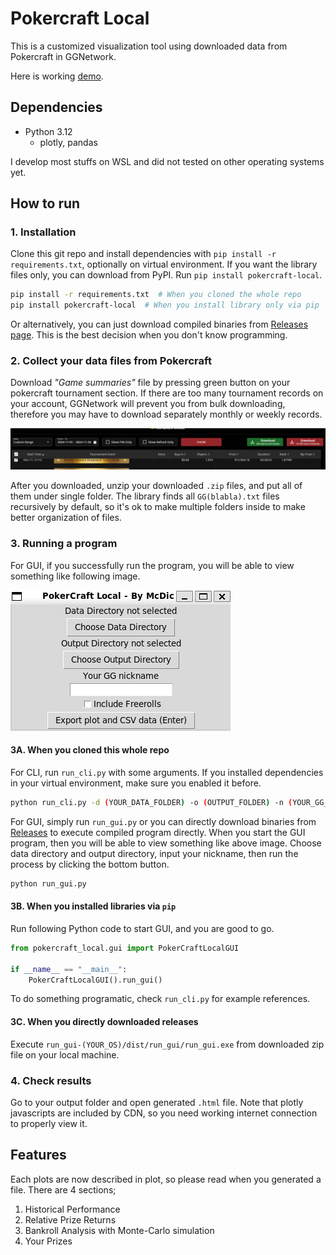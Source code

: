 # Pokercraft Local

This is a customized visualization tool using downloaded data from Pokercraft in GGNetwork.

Here is working [demo](https://blog.mcdic.net/assets/raw_html/damavaco_performance.html).

## Dependencies

- Python 3.12
    - plotly, pandas

I develop most stuffs on WSL and did not tested on other operating systems yet.

## How to run

### 1. Installation

Clone this git repo and install dependencies with `pip install -r requirements.txt`, optionally on virtual environment.
If you want the library files only, you can download from PyPI. Run `pip install pokercraft-local`.

```bash
pip install -r requirements.txt  # When you cloned the whole repo
pip install pokercraft-local  # When you install library only via pip
```

Or alternatively, you can just download compiled binaries from [Releases page](https://github.com/McDic/pokercraft-local/releases).
This is the best decision when you don't know programming.

### 2. Collect your data files from Pokercraft

Download *"Game summaries"* file by pressing green button on your pokercraft tournament section.
If there are too many tournament records on your account, GGNetwork will prevent you from bulk downloading,
therefore you may have to download separately monthly or weekly records.

![pokercraft_download](./images/pokercraft_download.png)

After you downloaded, unzip your downloaded `.zip` files, and put all of them under single folder.
The library finds all `GG(blabla).txt` files recursively by default, so it's ok to make multiple folders inside to make better organization of files.

### 3. Running a program

For GUI, if you successfully run the program, you will be able to view something like following image.

![gui_screen](./images/gui_screen.png)

#### 3A. When you cloned this whole repo

For CLI, run `run_cli.py` with some arguments.
If you installed dependencies in your virtual environment, make sure you enabled it before.

```bash
python run_cli.py -d (YOUR_DATA_FOLDER) -o (OUTPUT_FOLDER) -n (YOUR_GG_NICKNAME)
```

For GUI, simply run `run_gui.py` or you can directly download binaries from [Releases](https://github.com/McDic/pokercraft-local/releases) to execute compiled program directly.
When you start the GUI program, then you will be able to view something like above image.
Choose data directory and output directory, input your nickname, then run the process by clicking the bottom button.

```bash
python run_gui.py
```

#### 3B. When you installed libraries via `pip`

Run following Python code to start GUI, and you are good to go.

```python
from pokercraft_local.gui import PokerCraftLocalGUI

if __name__ == "__main__":
    PokerCraftLocalGUI().run_gui()
```

To do something programatic, check `run_cli.py` for example references.

#### 3C. When you directly downloaded releases

Execute `run_gui-(YOUR_OS)/dist/run_gui/run_gui.exe` from downloaded zip file on your local machine.

### 4. Check results

Go to your output folder and open generated `.html` file.
Note that plotly javascripts are included by CDN, so you need working internet connection to properly view it.

## Features

Each plots are now described in plot, so please read when you generated a file.
There are 4 sections;

1. Historical Performance
2. Relative Prize Returns
3. Bankroll Analysis with Monte-Carlo simulation
4. Your Prizes
